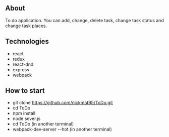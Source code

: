 ## About
To do application.
You can add, change, delete task, change task status and change task places.

## Technologies
* react
* redux
* react-dnd
* express
* webpack

## How to start
* git clone https://github.com/nickmat95/ToDo.git
* cd ToDo
* npm install
* node sever.js
* cd ToDo (in another terminal)
* webpack-dev-server --hot (in another terminal)